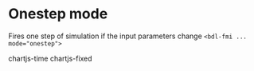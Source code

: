 # Onestep mode

Fires one step of simulation if the input parameters change `<bdl-fmi ... mode="onestep">`

<bdl-fmi id="id4" src="BurkhoffFMI.js"
fminame="Cardiovascular_Model_Burkhoff_HemodynamicsBurkhoff_0shallow"
tolerance="0.000001" starttime="0" guid="{b5629132-3ba6-4153-87c2-f3ff108e1920}"
valuereferences="33554435,637534265,637534241,637534290,16777312"
valuelabels="Left Ventricle Volume,Pressure in Left Ventricle,Pressure in Aorta, Pressure in Left Atria, Heart Rate"
inputs="id1,16777312,1,60" mode="onestep"></bdl-fmi>

<bdl-range id="id1" min="40" max="180" step="1" default="60" title="Srdeční tep:"></bdl-range>


<div class="w3-row">
<div class="w3-half">
  chartjs-time
<bdl-chartjs-time
  id="id10"
  width="700"
  height="400"
  fromid="id4"
  labels="Pressure in Aorta,Pressure in Left Ventricle,Pressure in Left Atria"
  initialdata="0,1,2,3,4;2,2,2,2;3,2,4;1,5,3;2,2,3,2"
  refindex="1"
  refvalues="3"
  ylabel="tlak (mmHg)"
  xlabel="čas (s)"
  convertors="0.00750062,1;0.00750062,1;0.00750062,1"></bdl-chartjs-time>
chartjs-fixed
<bdl-chartjs-fixed
  id="id11"
  width="700"
  height="400"
  fromid="id4"
  refindex="1"
  refvalues="3"
  maxdata="40"
></bdl-chartjs-fixed>

</div>
</div>
